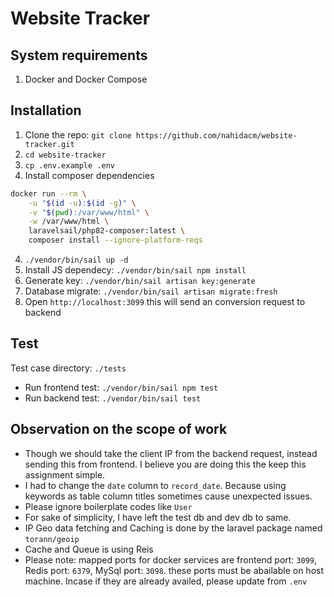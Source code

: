 # Website Tracker

## System requirements
1. Docker and Docker Compose

## Installation
1. Clone the repo: `git clone https://github.com/nahidacm/website-tracker.git`
2. `cd website-tracker`
3. `cp .env.example .env`
4. Install composer dependencies
```bash
docker run --rm \
    -u "$(id -u):$(id -g)" \
    -v "$(pwd):/var/www/html" \
    -w /var/www/html \
    laravelsail/php82-composer:latest \
    composer install --ignore-platform-reqs
```
4. `./vendor/bin/sail up -d`
5. Install JS dependecy: `./vendor/bin/sail npm install`
6. Generate key: `./vendor/bin/sail artisan key:generate`
7. Database migrate: `./vendor/bin/sail artisan migrate:fresh`
8. Open `http://localhost:3099` this will send an conversion request to backend

## Test
Test case directory: `./tests`
* Run frontend test: `./vendor/bin/sail npm test`
* Run backend test: `./vendor/bin/sail test`

## Observation on the scope of work
- Though we should take the client IP from the backend request, instead sending this from frontend. I believe you are doing this the keep this assignment simple.
- I had to change the `date` column to `record_date`. Because using keywords as table column titles sometimes cause unexpected issues.
- Please ignore boilerplate codes like `User`
- For sake of simplicity, I have left the test db and dev db to same.
- IP Geo data fetching and Caching is done by the laravel package named `torann/geoip`
- Cache and Queue is using Reis
- Please note: mapped ports for docker services are frontend port: `3099`, Redis port: `6379`, MySql port: `3098`. these ports must be abailable on host machine. Incase if they are already availed, please update from `.env`